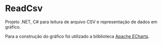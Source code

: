 # ReadCsv
Projeto .NET, C# para leitura de arquivo CSV e representação de dados em gráfico.

Para a construção do gráfico foi utilizado a bilblioteca <a href='https://echarts.apache.org/en/index.html'>Apache ECharts</a>.


